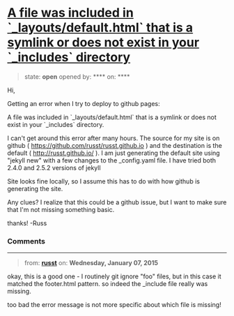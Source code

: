 # [A file was included in &#x60;_layouts/default.html&#x60; that is a symlink or does not exist in your &#x60;_includes&#x60; directory](https://github.com/jekyll/jekyll-help/issues/232)

> state: **open** opened by: **** on: ****

Hi,

Getting an error when I try to deploy to github pages:

A file was included in &#x60;_layouts/default.html&#x60; that is a symlink or does not exist in your &#x60;_includes&#x60; directory.

I can&#x27;t get around this error after many hours.  The source for my site is on github ( https://github.com/russt/russt.github.io ) and the destination is the default ( http://russt.github.io/ ).  I am just generating the default site using &quot;jekyll new&quot; with a few changes to the _config.yaml file.  I have tried both 2.4.0 and 2.5.2 versions of jekyll

Site looks fine locally, so I assume this has to do with how github is generating the site.

Any clues?  I realize that this could be a github issue, but I want to make sure that I&#x27;m not missing something basic.

thanks!
-Russ


### Comments

---
> from: [**russt**](https://github.com/jekyll/jekyll-help/issues/232#issuecomment-69103295) on: **Wednesday, January 07, 2015**

okay, this is a good one - I routinely git ignore &quot;foo&quot; files, but in this case it matched the footer.html pattern.  so indeed the _include file really was missing.

too bad the error message is not more specific about which file is missing!

